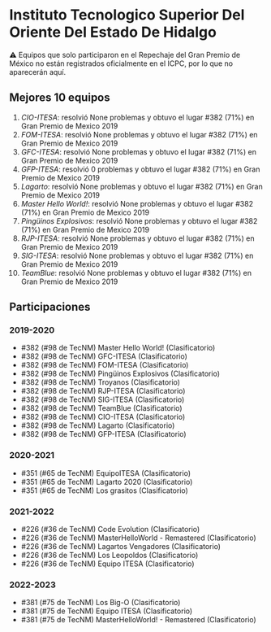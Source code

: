 # Instituto Tecnologico Superior Del Oriente Del Estado De Hidalgo

:warning: Equipos que solo participaron en el Repechaje del Gran Premio de México no están registrados oficialmente en el ICPC, por lo que no aparecerán aquí.

## Mejores 10 equipos

1. _CIO-ITESA_: resolvió None problemas y obtuvo el lugar #382 (71%) en Gran Premio de Mexico 2019
1. _FOM-ITESA_: resolvió None problemas y obtuvo el lugar #382 (71%) en Gran Premio de Mexico 2019
1. _GFC-ITESA_: resolvió None problemas y obtuvo el lugar #382 (71%) en Gran Premio de Mexico 2019
1. _GFP-ITESA_: resolvió 0 problemas y obtuvo el lugar #382 (71%) en Gran Premio de Mexico 2019
1. _Lagarto_: resolvió None problemas y obtuvo el lugar #382 (71%) en Gran Premio de Mexico 2019
1. _Master Hello World!_: resolvió None problemas y obtuvo el lugar #382 (71%) en Gran Premio de Mexico 2019
1. _Pingüinos Explosivos_: resolvió None problemas y obtuvo el lugar #382 (71%) en Gran Premio de Mexico 2019
1. _RJP-ITESA_: resolvió None problemas y obtuvo el lugar #382 (71%) en Gran Premio de Mexico 2019
1. _SIG-ITESA_: resolvió None problemas y obtuvo el lugar #382 (71%) en Gran Premio de Mexico 2019
1. _TeamBlue_: resolvió None problemas y obtuvo el lugar #382 (71%) en Gran Premio de Mexico 2019

## Participaciones

### 2019-2020

- #382 (#98 de TecNM) Master Hello World! (Clasificatorio)
- #382 (#98 de TecNM) GFC-ITESA (Clasificatorio)
- #382 (#98 de TecNM) FOM-ITESA (Clasificatorio)
- #382 (#98 de TecNM) Pingüinos Explosivos (Clasificatorio)
- #382 (#98 de TecNM) Troyanos (Clasificatorio)
- #382 (#98 de TecNM) RJP-ITESA (Clasificatorio)
- #382 (#98 de TecNM) SIG-ITESA (Clasificatorio)
- #382 (#98 de TecNM) TeamBlue (Clasificatorio)
- #382 (#98 de TecNM) CIO-ITESA (Clasificatorio)
- #382 (#98 de TecNM) Lagarto (Clasificatorio)
- #382 (#98 de TecNM) GFP-ITESA (Clasificatorio)

### 2020-2021

- #351 (#65 de TecNM) EquipoITESA (Clasificatorio)
- #351 (#65 de TecNM) Lagarto 2020 (Clasificatorio)
- #351 (#65 de TecNM) Los grasitos (Clasificatorio)

### 2021-2022

- #226 (#36 de TecNM) Code Evolution (Clasificatorio)
- #226 (#36 de TecNM) MasterHelloWorld - Remastered (Clasificatorio)
- #226 (#36 de TecNM) Lagartos Vengadores (Clasificatorio)
- #226 (#36 de TecNM) Los Leopoldos (Clasificatorio)
- #226 (#36 de TecNM) Equipo ITESA (Clasificatorio)

### 2022-2023

- #381 (#75 de TecNM) Los Big-O (Clasificatorio)
- #381 (#75 de TecNM) Equipo ITESA (Clasificatorio)
- #381 (#75 de TecNM) MasterHelloWorld! - Remastered (Clasificatorio)



